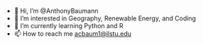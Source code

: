 - 👋 Hi, I’m @AnthonyBaumann
- 👀 I’m interested in Geography, Renewable Energy, and Coding 
- 🌱 I’m currently learning Python and R
- 📫 How to reach me acbaum1@ilstu.edu

<!---
AnthonyBaumann/AnthonyBaumann is a ✨ special ✨ repository because its `README.md` (this file) appears on your GitHub profile.
You can click the Preview link to take a look at your changes.
--->
